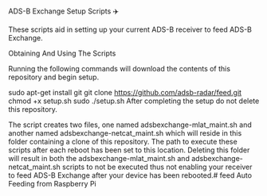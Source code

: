 ADS-B Exchange Setup Scripts :airplane:

These scripts aid in setting up your current ADS-B receiver to feed ADS-B Exchange.

Obtaining And Using The Scripts

Running the following commands will download the contents of this repository and begin setup.

sudo apt-get install git
git clone https://github.com/adsb-radar/feed.git
chmod +x setup.sh
sudo ./setup.sh
After completing the setup do not delete this repository.

The script creates two files, one named adsbexchange-mlat_maint.sh and another named adsbexchange-netcat_maint.sh which will reside in this folder containing a clone of this repository. The path to execute these scripts after each reboot has been set to this location. Deleting this folder will result in both the adsbexchange-mlat_maint.sh and adsbexchange-netcat_maint.sh scripts to not be executed thus not enabling your receiver to feed ADS-B Exchange after your device has been rebooted.# feed
Auto Feeding from Raspberry Pi
